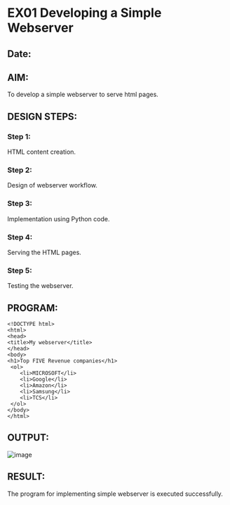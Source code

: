 # EX01 Developing a Simple Webserver
## Date:

## AIM:
To develop a simple webserver to serve html pages.

## DESIGN STEPS:
### Step 1: 
HTML content creation.

### Step 2:
Design of webserver workflow.

### Step 3:
Implementation using Python code.

### Step 4:
Serving the HTML pages.

### Step 5:
Testing the webserver.

## PROGRAM:
```
<!DOCTYPE html>
<html>
<head>
<title>My webserver</title>
</head>
<body>
<h1>Top FIVE Revenue companies</h1>
 <ol>
    <li>MICROSOFT</li>
    <li>Google</li>
    <li>Amazon</li>
    <li>Samsung</li>
    <li>TCS</li>
 </ol>
</body>
</html>
```

## OUTPUT:
![image](https://github.com/Madhan213/simplewebserver/assets/130206230/f84065b5-d29b-41ac-bce1-86bebe6a9d5a)


## RESULT:
The program for implementing simple webserver is executed successfully.

